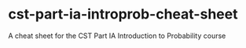 # cst-part-ia-introprob-cheat-sheet
 A cheat sheet for the CST Part IA Introduction to Probability course
